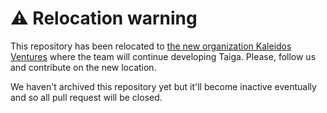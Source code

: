 ⚠️ Relocation warning
=====================

This repository has been relocated to [the new organization Kaleidos Ventures](https://github.com/kaleidos-ventures/taiga-front-dist/) where the team will continue developing Taiga. Please, follow us and contribute on the new location.

We haven't archived this repository yet but it'll become inactive eventually and so all pull request will be closed.
